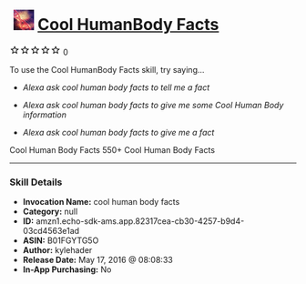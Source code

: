 # &nbsp;<img src="skill_icon" alt="Cool HumanBody Facts icon" width="36"> [Cool HumanBody Facts](http://alexa.amazon.com/#skills/amzn1.echo-sdk-ams.app.82317cea-cb30-4257-b9d4-03cd4563e1ad)
![0 stars](../../images/ic_star_border_black_18dp_1x.png)![0 stars](../../images/ic_star_border_black_18dp_1x.png)![0 stars](../../images/ic_star_border_black_18dp_1x.png)![0 stars](../../images/ic_star_border_black_18dp_1x.png)![0 stars](../../images/ic_star_border_black_18dp_1x.png) 0

To use the Cool HumanBody Facts skill, try saying...

* *Alexa ask cool human body facts to tell me a fact*

* *Alexa ask cool human body facts to give me some Cool Human Body information*

* *Alexa ask cool human body facts to give me a fact*

Cool Human Body Facts
550+ Cool Human Body Facts

***

### Skill Details

* **Invocation Name:** cool human body facts
* **Category:** null
* **ID:** amzn1.echo-sdk-ams.app.82317cea-cb30-4257-b9d4-03cd4563e1ad
* **ASIN:** B01FGYTG5O
* **Author:** kylehader
* **Release Date:** May 17, 2016 @ 08:08:33
* **In-App Purchasing:** No

